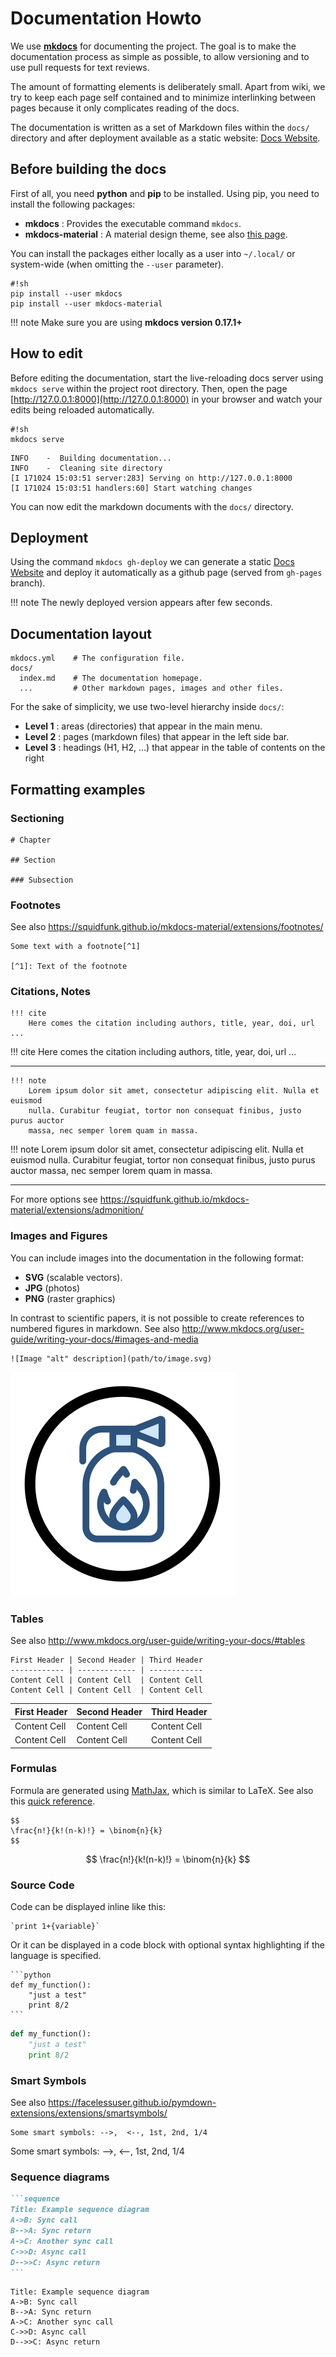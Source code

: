 # Documentation Howto

We use **[mkdocs]** for documenting the project.
The goal is to make the documentation process as simple as possible,
to allow versioning and to use pull requests for text reviews.

The amount of formatting elements is deliberately small.
Apart from wiki, we try to keep each page self contained and to minimize
interlinking between pages because it only complicates reading of the docs.


The documentation is written as a set of Markdown files within the `docs/` directory and after deployment
available as a static website: [Docs Website].


[Docs Website]: https://biggis-project.github.io/biggis-docs/
[mkdocs]: http://mkdocs.org


## Before building the docs

First of all, you need **python** and **pip** to be installed.
Using pip, you need to install the following packages:

- **mkdocs** : Provides the executable command `mkdocs`.
- **mkdocs-material** : A material design theme, see also [this page](http://squidfunk.github.io/mkdocs-material/).

You can install the packages either locally as a user into `~/.local/` or system-wide
(when omitting the `--user` parameter).

    #!sh
    pip install --user mkdocs
    pip install --user mkdocs-material

!!! note
    Make sure you are using **mkdocs version 0.17.1+**

## How to edit

Before editing the documentation, start the live-reloading docs server
using `mkdocs serve` within the project root directory.
Then, open the page [http://127.0.0.1:8000](http://127.0.0.1:8000) in your browser and watch your edits being reloaded 
automatically.

    #!sh
    mkdocs serve
    
```
INFO    -  Building documentation... 
INFO    -  Cleaning site directory 
[I 171024 15:03:51 server:283] Serving on http://127.0.0.1:8000
[I 171024 15:03:51 handlers:60] Start watching changes
```    

You can now edit the markdown documents with the `docs/` directory.


## Deployment

Using the command `mkdocs gh-deploy` we can generate a static [Docs Website]
and deploy it automatically as a github page (served from `gh-pages` branch).

!!! note
    The newly deployed version appears after few seconds.

## Documentation layout

    mkdocs.yml    # The configuration file.
    docs/
      index.md    # The documentation homepage.
      ...         # Other markdown pages, images and other files.

For the sake of simplicity, we use two-level hierarchy inside `docs/`:
 
  - **Level 1** : areas (directories) that appear in the main menu.
  - **Level 2** : pages (markdown files) that appear in the left side bar.
  - **Level 3** : headings (H1, H2, ...) that appear in the table of contents on the right
  
## Formatting examples

### Sectioning

    # Chapter
    
    ## Section
    
    ### Subsection

### Footnotes

See also https://squidfunk.github.io/mkdocs-material/extensions/footnotes/

    Some text with a footnote[^1]
    
    [^1]: Text of the footnote

### Citations, Notes

    !!! cite
        Here comes the citation including authors, title, year, doi, url ...

!!! cite
    Here comes the citation including authors, title, year, doi, url ...

---

    !!! note
        Lorem ipsum dolor sit amet, consectetur adipiscing elit. Nulla et euismod
        nulla. Curabitur feugiat, tortor non consequat finibus, justo purus auctor
        massa, nec semper lorem quam in massa.

!!! note
    Lorem ipsum dolor sit amet, consectetur adipiscing elit. Nulla et euismod
    nulla. Curabitur feugiat, tortor non consequat finibus, justo purus auctor
    massa, nec semper lorem quam in massa.

---  
For more options see https://squidfunk.github.io/mkdocs-material/extensions/admonition/

### Images and Figures

You can include images into the documentation in the following format:

  - **SVG** (scalable vectors).
  - **JPG** (photos)
  - **PNG** (raster graphics)

In contrast to scientific papers, it is not possible to create references to numbered figures in markdown.
See also http://www.mkdocs.org/user-guide/writing-your-docs/#images-and-media


    ![Image "alt" description](path/to/image.svg)


![Sample image](scenarios/img/scen-disaster.svg)


### Tables

See also http://www.mkdocs.org/user-guide/writing-your-docs/#tables

    First Header | Second Header | Third Header
    ------------ | ------------- | ------------
    Content Cell | Content Cell  | Content Cell
    Content Cell | Content Cell  | Content Cell

First Header | Second Header | Third Header
------------ | ------------- | ------------
Content Cell | Content Cell  | Content Cell
Content Cell | Content Cell  | Content Cell


### Formulas

Formula are generated using [MathJax](https://www.mathjax.org/), which is similar to LaTeX.
See also this [quick reference][MathJaxRef].

[MathJaxRef]: https://math.meta.stackexchange.com/questions/5020/mathjax-basic-tutorial-and-quick-reference

    $$
    \frac{n!}{k!(n-k)!} = \binom{n}{k}
    $$

$$
\frac{n!}{k!(n-k)!} = \binom{n}{k}
$$


### Source Code

Code can be displayed inline like this:

    `print 1+{variable}`

Or it can be displayed in a code block with optional syntax highlighting if the language is specified.

    ```python
    def my_function():
        "just a test"
        print 8/2 
    ```

```python
def my_function():
    "just a test"
    print 8/2 
```

### Smart Symbols
See also https://facelessuser.github.io/pymdown-extensions/extensions/smartsymbols/

    Some smart symbols: -->,  <--, 1st, 2nd, 1/4
    
Some smart symbols: -->,  <--, 1st, 2nd, 1/4

### Sequence diagrams

~~~.markdown
```sequence
Title: Example sequence diagram
A->B: Sync call
B-->A: Sync return
A->C: Another sync call
C->>D: Async call
D-->>C: Async return
```
~~~

```sequence
Title: Example sequence diagram
A->B: Sync call
B-->A: Sync return
A->C: Another sync call
C->>D: Async call
D-->>C: Async return
```
